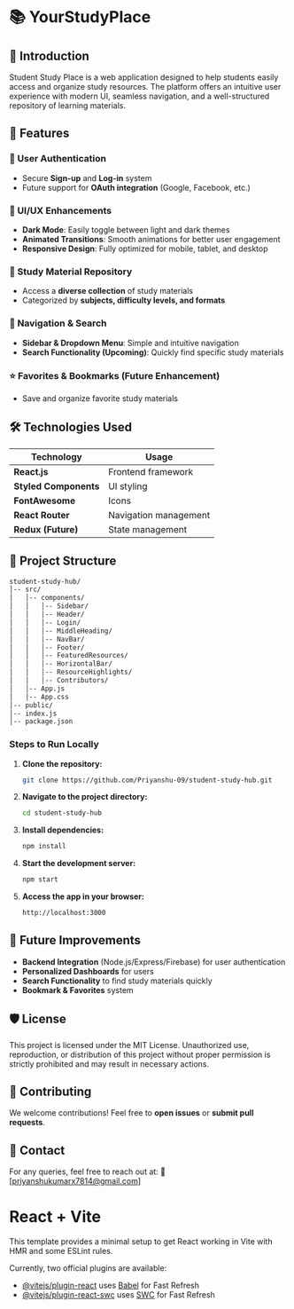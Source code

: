 # 📚 YourStudyPlace

## 📖 Introduction
Student Study Place is a web application designed to help students easily access and organize study resources. The platform offers an intuitive user experience with modern UI, seamless navigation, and a well-structured repository of learning materials. 

## 🚀 Features
### 🔑 User Authentication
- Secure **Sign-up** and **Log-in** system
- Future support for **OAuth integration** (Google, Facebook, etc.)

### 🎨 UI/UX Enhancements
- **Dark Mode**: Easily toggle between light and dark themes
- **Animated Transitions**: Smooth animations for better user engagement
- **Responsive Design**: Fully optimized for mobile, tablet, and desktop

### 📂 Study Material Repository
- Access a **diverse collection** of study materials
- Categorized by **subjects, difficulty levels, and formats**

### 🔎 Navigation & Search
- **Sidebar & Dropdown Menu**: Simple and intuitive navigation
- **Search Functionality (Upcoming)**: Quickly find specific study materials

### ⭐ Favorites & Bookmarks (Future Enhancement)
- Save and organize favorite study materials

## 🛠️ Technologies Used
| **Technology** | **Usage** |
|--------------|----------------|
| **React.js** | Frontend framework |
| **Styled Components** | UI styling |
| **FontAwesome** | Icons |
| **React Router** | Navigation management |
| **Redux (Future)** | State management |

## 📂 Project Structure
```bash
student-study-hub/
│-- src/
│   │-- components/
│   │   │-- Sidebar/
│   │   │-- Header/
│   │   │-- Login/
│   │   │-- MiddleHeading/
│   │   │-- NavBar/
│   │   │-- Footer/
│   │   │-- FeaturedResources/
│   │   │-- HorizontalBar/
│   │   │-- ResourceHighlights/
│   │   │-- Contributors/
│   │-- App.js
│   │-- App.css
│-- public/
│-- index.js
│-- package.json
```


### Steps to Run Locally
1. **Clone the repository:**
   ```sh
   git clone https://github.com/Priyanshu-09/student-study-hub.git
   ```
2. **Navigate to the project directory:**
   ```sh
   cd student-study-hub
   ```
3. **Install dependencies:**
   ```sh
   npm install
   ```
4. **Start the development server:**
   ```sh
   npm start
   ```
5. **Access the app in your browser:**
   ```sh
   http://localhost:3000
   ```

## 🔮 Future Improvements
- **Backend Integration** (Node.js/Express/Firebase) for user authentication
- **Personalized Dashboards** for users
- **Search Functionality** to find study materials quickly
- **Bookmark & Favorites** system

## 🛡️ License

This project is licensed under the MIT License. Unauthorized use, reproduction, or distribution of this project without proper permission is strictly prohibited and may result in necessary actions.



## 🤝 Contributing
We welcome contributions! Feel free to **open issues** or **submit pull requests**.

## 📧 Contact
For any queries, feel free to reach out at: 
📩 [priyanshukumarx7814@gmail.com]



# React + Vite

This template provides a minimal setup to get React working in Vite with HMR and some ESLint rules.

Currently, two official plugins are available:

- [@vitejs/plugin-react](https://github.com/vitejs/vite-plugin-react/blob/main/packages/plugin-react/README.md) uses [Babel](https://babeljs.io/) for Fast Refresh
- [@vitejs/plugin-react-swc](https://github.com/vitejs/vite-plugin-react-swc) uses [SWC](https://swc.rs/) for Fast Refresh
